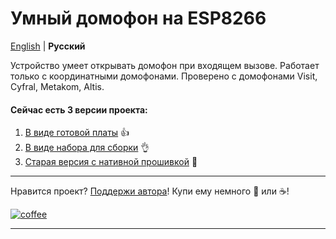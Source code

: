 # Умный домофон на ESP8266
[English](https://github.com/Anonym-tsk/smart-domofon/blob/master/README_EN.md) | **Русский**

Устройство умеет открывать домофон при входящем вызове. Работает только с координатными домофонами. Проверено с домофонами Visit, Cyfral, Metakom, Altis.

#### Сейчас есть 3 версии проекта:
1. [В виде готовой платы](https://github.com/Anonym-tsk/smart-domofon/blob/master/ge1mer/README.md) 👍
2. [В виде набора для сборки](https://github.com/Anonym-tsk/smart-domofon/blob/master/esphome/README.md) 👌
3. [Старая версия с нативной прошивкой](https://github.com/Anonym-tsk/smart-domofon/blob/master/native/README.md) 💩

---

Нравится проект? [Поддержи автора](http://yasobe.ru/na/esphome)! Купи ему немного :beers: или :coffee:!

[![coffee](https://www.buymeacoffee.com/assets/img/custom_images/black_img.png)](http://yasobe.ru/na/esphome)

---